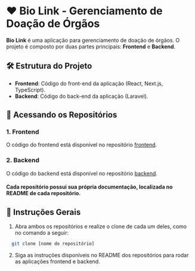 # ❤️ Bio Link - Gerenciamento de Doação de Órgãos

**Bio Link** é uma aplicação para gerenciamento de doação de órgãos. O projeto é composto por duas partes principais: **Frontend** e **Backend**.

## 🛠️ Estrutura do Projeto

- **Frontend**: Código do front-end da aplicação (React, Next.js, TypeScript).
- **Backend**: Código do back-end da aplicação (Laravel).

## 🔗 Acessando os Repositórios

### 1. Frontend
O código do frontend está disponível no repositório [frontend](https://github.com/reislucaz/biolink-webapp).

### 2. Backend
O código do backend está disponível no repositório [backend](https://github.com/reislucaz/biolink-api).

#### Cada repositório possui sua própria documentação, localizada no README de cada repositório.

## 🚀 Instruções Gerais

1. Abra ambos os repositórios e realize o clone de cada um deles, como no comando a seguir:
  ```bash
    git clone [nome do repositório]
  ```

2. Siga as instruções disponíveis no README dos repositórios para rodar as aplicações frontend e backend.
